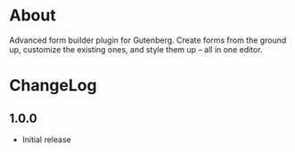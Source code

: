 # About

Advanced form builder plugin for Gutenberg. Create forms from the ground up, customize the existing ones, and style them up – all in one editor.

# ChangeLog

## 1.0.0
* Initial release
